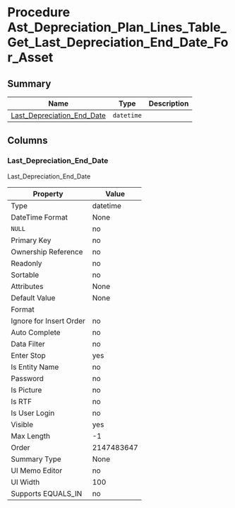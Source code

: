 # Procedure Ast_Depreciation_Plan_Lines_Table_Get_Last_Depreciation_End_Date_For_Asset


## Summary

| Name | Type | Description |
| - | - | --- |
|[Last_Depreciation_End_Date](#last_depreciation_end_date)|`datetime` ||

## Columns

### Last_Depreciation_End_Date


Last_Depreciation_End_Date

| Property | Value |
| - | - |
|Type|datetime|
|DateTime Format|None|
|`NULL`|no|
|Primary Key|no|
|Ownership Reference|no|
|Readonly|no|
|Sortable|no|
|Attributes|None|
|Default Value|None|
|Format||
|Ignore for Insert Order|no|
|Auto Complete|no|
|Data Filter|no|
|Enter Stop|yes|
|Is Entity Name|no|
|Password|no|
|Is Picture|no|
|Is RTF|no|
|Is User Login|no|
|Visible|yes|
|Max Length|-1|
|Order|2147483647|
|Summary Type|None|
|UI Memo Editor|no|
|UI Width|100|
|Supports EQUALS_IN|no|


